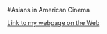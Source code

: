#Asians in American Cinema

[Link to my webpage on the Web](https://kevinjeongcsula.github.io/AsiansinAmericanCinema/)

